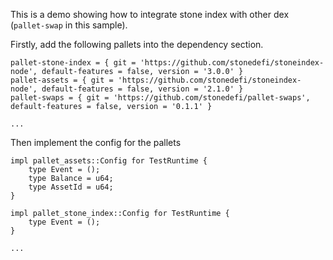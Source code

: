 This is a demo showing how to integrate stone index with other dex (`pallet-swap` in this sample).

Firstly, add the following pallets into the dependency section.
```
pallet-stone-index = { git = 'https://github.com/stonedefi/stoneindex-node', default-features = false, version = '3.0.0' }
pallet-assets = { git = 'https://github.com/stonedefi/stoneindex-node', default-features = false, version = '2.1.0' }
pallet-swaps = { git = 'https://github.com/stonedefi/pallet-swaps', default-features = false, version = '0.1.1' }

...
```

Then implement the config for the pallets
```
impl pallet_assets::Config for TestRuntime {
    type Event = ();
    type Balance = u64;
    type AssetId = u64;
}

impl pallet_stone_index::Config for TestRuntime {
    type Event = ();
}

...
```